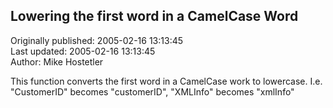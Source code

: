 ## Lowering the first word in a CamelCase Word  
Originally published: 2005-02-16 13:13:45  
Last updated: 2005-02-16 13:13:45  
Author: Mike Hostetler  
  
This function converts the first word in a CamelCase work to lowercase.  I.e. "CustomerID" becomes "customerID", "XMLInfo" becomes "xmlInfo"